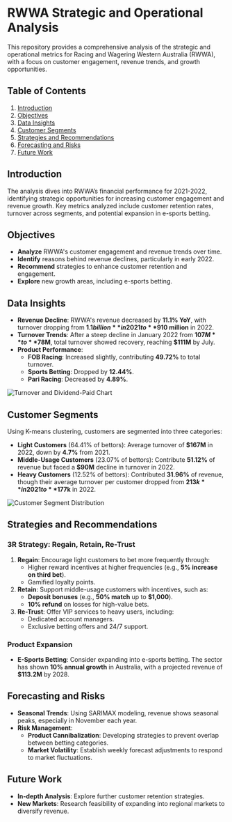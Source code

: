 # RWWA Strategic and Operational Analysis

This repository provides a comprehensive analysis of the strategic and operational metrics for Racing and Wagering Western Australia (RWWA), with a focus on customer engagement, revenue trends, and growth opportunities.

## Table of Contents
1. [Introduction](#introduction)
2. [Objectives](#objectives)
3. [Data Insights](#data-insights)
4. [Customer Segments](#customer-segments)
5. [Strategies and Recommendations](#strategies-and-recommendations)
6. [Forecasting and Risks](#forecasting-and-risks)
7. [Future Work](#future-work)

## Introduction
The analysis dives into RWWA’s financial performance for 2021-2022, identifying strategic opportunities for increasing customer engagement and revenue growth. Key metrics analyzed include customer retention rates, turnover across segments, and potential expansion in e-sports betting.

## Objectives
- **Analyze** RWWA's customer engagement and revenue trends over time.
- **Identify** reasons behind revenue declines, particularly in early 2022.
- **Recommend** strategies to enhance customer retention and engagement.
- **Explore** new growth areas, including e-sports betting.

## Data Insights
- **Revenue Decline**: RWWA's revenue decreased by **11.1% YoY**, with turnover dropping from **$1.1 billion** in 2021 to **$910 million** in 2022.
- **Turnover Trends**: After a steep decline in January 2022 from **$107M** to **$78M**, total turnover showed recovery, reaching **$111M** by July.
- **Product Performance**:
  - **FOB Racing**: Increased slightly, contributing **49.72%** to total turnover.
  - **Sports Betting**: Dropped by **12.44%**.
  - **Pari Racing**: Decreased by **4.89%**.

![Turnover and Dividend-Paid Chart](link_to_chart)

## Customer Segments
Using K-means clustering, customers are segmented into three categories:
- **Light Customers** (64.41% of bettors): Average turnover of **$167M** in 2022, down by **4.7%** from 2021.
- **Middle-Usage Customers** (23.07% of bettors): Contribute **51.12%** of revenue but faced a **$90M** decline in turnover in 2022.
- **Heavy Customers** (12.52% of bettors): Contributed **31.96%** of revenue, though their average turnover per customer dropped from **$213k** in 2021 to **$177k** in 2022.

![Customer Segment Distribution](link_to_chart)

## Strategies and Recommendations
### 3R Strategy: **Regain, Retain, Re-Trust**
1. **Regain**: Encourage light customers to bet more frequently through:
   - Higher reward incentives at higher frequencies (e.g., **5% increase on third bet**).
   - Gamified loyalty points.
2. **Retain**: Support middle-usage customers with incentives, such as:
   - **Deposit bonuses** (e.g., **50% match** up to **$1,000**).
   - **10% refund** on losses for high-value bets.
3. **Re-Trust**: Offer VIP services to heavy users, including:
   - Dedicated account managers.
   - Exclusive betting offers and 24/7 support.

### Product Expansion
- **E-Sports Betting**: Consider expanding into e-sports betting. The sector has shown **10% annual growth** in Australia, with a projected revenue of **$113.2M** by 2028.

## Forecasting and Risks
- **Seasonal Trends**: Using SARIMAX modeling, revenue shows seasonal peaks, especially in November each year.
- **Risk Management**:
  - **Product Cannibalization**: Developing strategies to prevent overlap between betting categories.
  - **Market Volatility**: Establish weekly forecast adjustments to respond to market fluctuations.

## Future Work
- **In-depth Analysis**: Explore further customer retention strategies.
- **New Markets**: Research feasibility of expanding into regional markets to diversify revenue.

